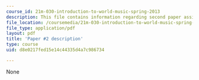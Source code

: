 ```yaml
---
course_id: 21m-030-introduction-to-world-music-spring-2013
description: This file contains information regarding second paper assignment.
file_location: /coursemedia/21m-030-introduction-to-world-music-spring-2013/d8e0217fed15e14c44335d4a7c986734_MIT21M_030S13_paper2.pdf
file_type: application/pdf
layout: pdf
title: 'Paper #2 description'
type: course
uid: d8e0217fed15e14c44335d4a7c986734

---
```

None